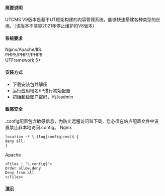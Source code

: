 #### 简要说明
UTCMS V9版本是基于UT框架构建的内容管理系统，能够快速搭建各种类型的应用。（该版本不兼容2021年停止维护的V8版本）
#### 系统要求
Nginx/Apache/IIS.  
PHP5/PHP7/PHP8  
UTFramework 5+
#### 安装方式 
- 下载安装包并解压
- 运行应用域名/IP进行初始配置
- 初始超级账户密码，均为admin
#### 敏感安全
.config配置包含敏感信息，为防止远程访问和下载，您必须在站点配置文件中设置禁止非本地访问.config。
Nginx
```
location ~* \.(log|config|cms)$ {
deny all;
}
```
Apache
```
<Files ~ "\.config$">
Order allow,deny
Deny from all
</Files>
```
#### [演示](http://cms.frame.usualtool.com/test/)
